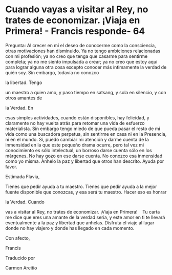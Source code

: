 # Cuando vayas a visitar al Rey, no trates de economizar. ¡Viaja en Primera!  - Francis responde- 64

Pregunta: Al crecer en m&iacute; el deseo de conocerme como la consciencia, otras motivaciones han disminuido. Ya no tengo ambiciones relacionadas con mi profesi&oacute;n; ya no creo que tenga que casarme para sentirme completa; ya no me siento impulsada a crear; ya no creo que estoy aqu&iacute; para lograr alguna otra cosa excepto conocer m&aacute;s &iacute;ntimamente la verdad de qui&eacute;n soy. Sin embargo, todav&iacute;a no conozco 

la libertad. Tengo

 un maestro a quien amo, y paso tiempo en satsang, y sola en silencio, y con otros amantes de 

la Verdad. En

 esas simples actividades, cuando est&aacute;n disponibles, hay felicidad, y claramente no hay vuelta atr&aacute;s para retomar una vida de esfuerzo materialista. Sin embargo tengo miedo de que pueda pasar el resto de mi vida como una buscadora perpetua, sin sentirme en casa ni en la Presencia, ni en el mundo. S&iacute;, puedo cambiar mi atenci&oacute;n y darme cuenta de la inmensidad en la que este peque&ntilde;o drama ocurre, pero tal vez mi conocimiento es s&oacute;lo intelectual, un borroso darse cuenta s&oacute;lo en los m&aacute;rgenes. No hay gozo en ese darse cuenta. No conozco esa inmensidad como yo misma. Anhelo la paz y libertad que otros han descrito. Ayuda por favor.

Estimada Flavia,

Tienes que pedir ayuda a tu maestro. Tienes que pedir ayuda a la mejor fuente disponible que conozcas, y esa ser&aacute; tu maestro. Hacer eso es honrar 

la Verdad. Cuando

 vas a visitar al Rey, no trates de economizar. &iexcl;Viaja en Primera!
&nbsp;&nbsp; 
Tu carta me dice que eres una amante de la verdad seria, y este amor en ti te llevar&aacute; eventualmente a la paz y libertad que anhelas. Disfruta el viaje al lugar donde no hay viajero y donde has llegado en cada momento.

Con afecto,

Francis

Traducido por 

Carmen Areitio

